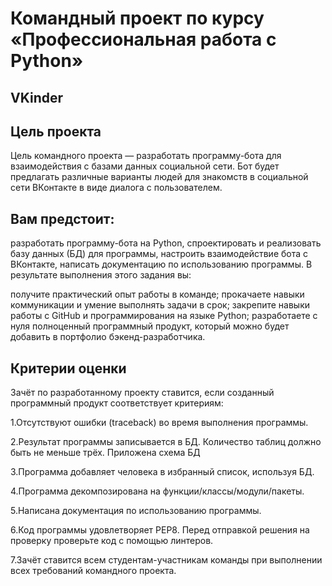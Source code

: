 # Командный проект по курсу «Профессиональная работа с Python»
## VKinder
## Цель проекта
Цель командного проекта — разработать программу-бота для взаимодействия с базами данных социальной сети. Бот будет предлагать различные варианты людей для знакомств в социальной сети ВКонтакте в виде диалога с пользователем.

## Вам предстоит:

разработать программу-бота на Python,
спроектировать и реализовать базу данных (БД) для программы,
настроить взаимодействие бота с ВКонтакте,
написать документацию по использованию программы.
В результате выполнения этого задания вы:

получите практический опыт работы в команде;
прокачаете навыки коммуникации и умение выполнять задачи в срок;
закрепите навыки работы с GitHub и программирования на языке Python;
разработаете с нуля полноценный программный продукт, который можно будет добавить в портфолио бэкенд-разработчика.

## Критерии оценки
Зачёт по разработанному проекту ставится, если созданный программный продукт соответствует критериям:

1.Отсутствуют ошибки (traceback) во время выполнения программы.

2.Результат программы записывается в БД. Количество таблиц должно быть не меньше трёх. Приложена схема БД

3.Программа добавляет человека в избранный список, используя БД.

4.Программа декомпозирована на функции/классы/модули/пакеты.

5.Написана документация по использованию программы.

6.Код программы удовлетворяет PEP8. Перед отправкой решения на проверку проверьте 
код с помощью линтеров.

7.Зачёт ставится всем студентам-участникам команды при выполнении всех требований командного проекта.